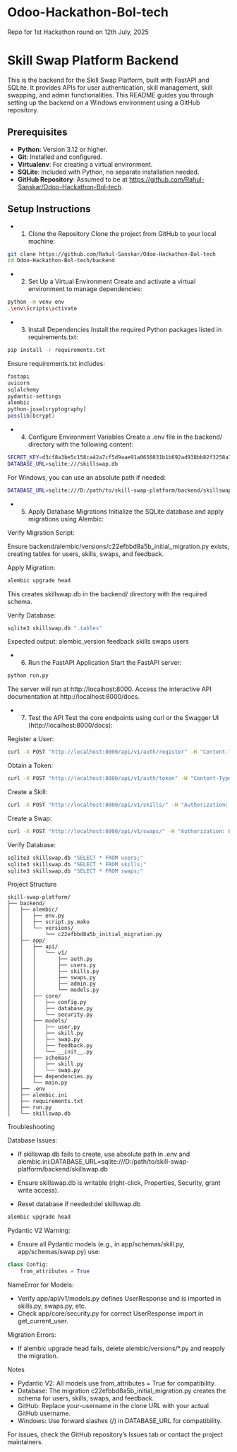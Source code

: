 # Odoo-Hackathon-Bol-tech
Repo for 1st Hackathon round on 12th July, 2025

# Skill Swap Platform Backend
This is the backend for the Skill Swap Platform, built with FastAPI and SQLite. It provides APIs for user authentication, skill management, skill swapping, and admin functionalities. This README guides you through setting up the backend on a Windows environment using a GitHub repository.
## Prerequisites

- **Python**: Version 3.12 or higher.
- **Git**: Installed and configured.
- **Virtualenv**: For creating a virtual environment.
- **SQLite**: Included with Python, no separate installation needed.
- **GitHub Repository**: Assumed to be at https://github.com/Rahul-Sanskar/Odoo-Hackathon-Bol-tech.

## Setup Instructions
- 1. Clone the Repository
Clone the project from GitHub to your local machine:
```bash
git clone https://github.com/Rahul-Sanskar/Odoo-Hackathon-Bol-tech
cd Odoo-Hackathon-Bol-tech/backend
```
- 2. Set Up a Virtual Environment
Create and activate a virtual environment to manage dependencies:
```bash
python -m venv env
.\env\Scripts\activate
```

- 3. Install Dependencies
Install the required Python packages listed in requirements.txt:
```bash
pip install -r requirements.txt
```
Ensure requirements.txt includes:
```bash
fastapi
uvicorn
sqlalchemy
pydantic-settings
alembic
python-jose[cryptography]
passlib[bcrypt]
```
- 4. Configure Environment Variables
Create a .env file in the backend/ directory with the following content:
```bash
SECRET_KEY=d3cf8a3be5c158ca42a7cf5d9aae91a0650831b1b692ad938bb82f3258a7f511
DATABASE_URL=sqlite:///skillswap.db
```
For Windows, you can use an absolute path if needed:
```bash
DATABASE_URL=sqlite:///D:/path/to/skill-swap-platform/backend/skillswap.db
```
- 5. Apply Database Migrations
Initialize the SQLite database and apply migrations using Alembic:

Verify Migration Script:

Ensure backend/alembic/versions/c22efbbd8a5b_initial_migration.py exists, creating tables for users, skills, swaps, and feedback.


Apply Migration:
```bash
alembic upgrade head
```

This creates skillswap.db in the backend/ directory with the required schema.


Verify Database:
```bash
sqlite3 skillswap.db ".tables"
```

Expected output: alembic_version  feedback  skills  swaps  users



- 6. Run the FastAPI Application
Start the FastAPI server:
```bash
python run.py
```

The server will run at http://localhost:8000.
Access the interactive API documentation at http://localhost:8000/docs.

- 7. Test the API
Test the core endpoints using curl or the Swagger UI (http://localhost:8000/docs):

Register a User:
```bash
curl -X POST "http://localhost:8000/api/v1/auth/register" -H "Content-Type: application/json" -d "{\"name\":\"Test User\",\"email\":\"test@example.com\",\"password\":\"password123\",\"location\":\"Test City\",\"is_public\":true}"
```

Obtain a Token:
```bash
curl -X POST "http://localhost:8000/api/v1/auth/token" -H "Content-Type: application/x-www-form-urlencoded" -d "username=test@example.com&password=password123"
```

Create a Skill:
```bash
curl -X POST "http://localhost:8000/api/v1/skills/" -H "Authorization: Bearer <token>" -H "Content-Type: application/json" -d "{\"name\":\"Python Programming\",\"is_offered\":true}"
```

Create a Swap:
```bash
curl -X POST "http://localhost:8000/api/v1/swaps/" -H "Authorization: Bearer <token>" -H "Content-Type: application/json" -d "{\"receiver_id\":1,\"skill_offered_id\":1,\"skill_wanted_id\":1,\"status\":\"pending\"}"
```

Verify Database:
```bash
sqlite3 skillswap.db "SELECT * FROM users;"
sqlite3 skillswap.db "SELECT * FROM skills;"
sqlite3 skillswap.db "SELECT * FROM swaps;"
```


Project Structure
```project-tree
skill-swap-platform/
├── backend/
│   ├── alembic/
│   │   ├── env.py
│   │   ├── script.py.mako
│   │   └── versions/
│   │       └── c22efbbd8a5b_initial_migration.py
│   ├── app/
│   │   ├── api/
│   │   │   └── v1/
│   │   │       ├── auth.py
│   │   │       ├── users.py
│   │   │       ├── skills.py
│   │   │       ├── swaps.py
│   │   │       ├── admin.py
│   │   │       └── models.py
│   │   ├── core/
│   │   │   ├── config.py
│   │   │   ├── database.py
│   │   │   └── security.py
│   │   ├── models/
│   │   │   ├── user.py
│   │   │   ├── skill.py
│   │   │   ├── swap.py
│   │   │   ├── feedback.py
│   │   │   └── __init__.py
│   │   ├── schemas/
│   │   │   ├── skill.py
│   │   │   └── swap.py
│   │   ├── dependencies.py
│   │   └── main.py
│   ├── .env
│   ├── alembic.ini
│   ├── requirements.txt
│   ├── run.py
│   └── skillswap.db
```
Troubleshooting

Database Issues:

- If skillswap.db fails to create, use absolute path in .env and alembic.ini:DATABASE_URL=sqlite:///D:/path/to/skill-swap-platform/backend/skillswap.db


- Ensure skillswap.db is writable (right-click, Properties, Security, grant write access).
- Reset database if needed:del skillswap.db
```bash
alembic upgrade head
```



Pydantic V2 Warning:

- Ensure all Pydantic models (e.g., in app/schemas/skill.py, app/schemas/swap.py) use:
```python
class Config:
    from_attributes = True
```



NameError for Models:

- Verify app/api/v1/models.py defines UserResponse and is imported in skills.py, swaps.py, etc.
- Check app/core/security.py for correct UserResponse import in get_current_user.


Migration Errors:

- If alembic upgrade head fails, delete alembic/versions/*.py and reapply the migration.



Notes

- Pydantic V2: All models use from_attributes = True for compatibility.
- Database: The migration c22efbbd8a5b_initial_migration.py creates the schema for users, skills, swaps, and feedback.
- GitHub: Replace your-username in the clone URL with your actual GitHub username.
- Windows: Use forward slashes (/) in DATABASE_URL for compatibility.

For issues, check the GitHub repository’s Issues tab or contact the project maintainers.